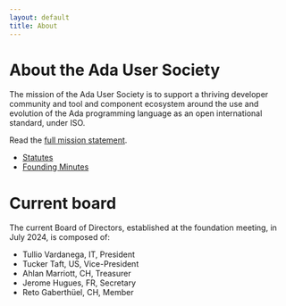 ```yaml
---
layout: default
title: About
---
```


# About the Ada User Society

The mission of the Ada User Society is to support a thriving developer community and tool and component ecosystem around the use and evolution of the Ada programming language as an open international standard, under ISO.

Read the <a href="{% link _posts/2025-08-15-ada-user-mission.markdown %}">full mission statement</a>.

* [Statutes](https://drive.google.com/file/d/1PkXEAh_JAOwkJC2ryoNzSPdCgAQcUJk6/view?usp=sharing)
* [Founding Minutes](https://drive.google.com/file/d/1BAMZW5hoNm_5S9wljEhjKyoRWCCREnw8/view?usp=sharing)

# Current board

The current Board of Directors, established at the foundation meeting, in July 2024, is composed of:

* Tullio Vardanega, IT, President
* Tucker Taft, US, Vice-President
* Ahlan Marriott, CH, Treasurer
* Jerome Hugues, FR, Secretary
* Reto Gaberthüel, CH, Member
